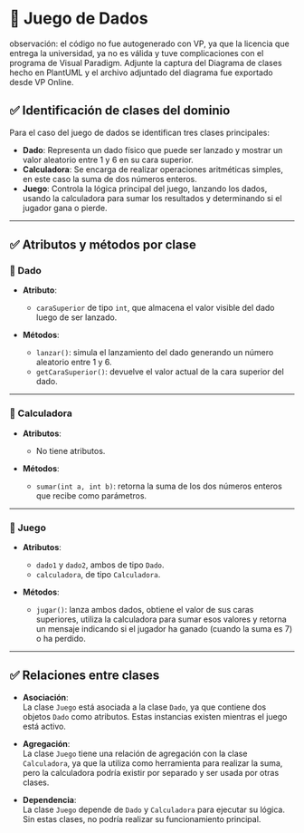 # 🎲 Juego de Dados
observación: el código no fue autogenerado con VP, ya que la licencia que entrega la universidad, ya no es válida y tuve complicaciones con el programa de Visual Paradigm. Adjunte la captura del Diagrama de clases hecho en PlantUML y el archivo adjuntado del diagrama fue exportado desde VP Online.
## ✅ Identificación de clases del dominio

Para el caso del juego de dados se identifican tres clases principales:

- **Dado**: Representa un dado físico que puede ser lanzado y mostrar un valor aleatorio entre 1 y 6 en su cara superior.
- **Calculadora**: Se encarga de realizar operaciones aritméticas simples, en este caso la suma de dos números enteros.
- **Juego**: Controla la lógica principal del juego, lanzando los dados, usando la calculadora para sumar los resultados y determinando si el jugador gana o pierde.

---

## ✅ Atributos y métodos por clase

### 🔹 Dado

- **Atributo**:  
  - `caraSuperior` de tipo `int`, que almacena el valor visible del dado luego de ser lanzado.

- **Métodos**:
  - `lanzar()`: simula el lanzamiento del dado generando un número aleatorio entre 1 y 6.
  - `getCaraSuperior()`: devuelve el valor actual de la cara superior del dado.

---

### 🔹 Calculadora

- **Atributos**:  
  - No tiene atributos.

- **Métodos**:
  - `sumar(int a, int b)`: retorna la suma de los dos números enteros que recibe como parámetros.

---

### 🔹 Juego

- **Atributos**:
  - `dado1` y `dado2`, ambos de tipo `Dado`.
  - `calculadora`, de tipo `Calculadora`.

- **Métodos**:
  - `jugar()`: lanza ambos dados, obtiene el valor de sus caras superiores, utiliza la calculadora para sumar esos valores y retorna un mensaje indicando si el jugador ha ganado (cuando la suma es 7) o ha perdido.

---

## ✅ Relaciones entre clases

- **Asociación**:  
  La clase `Juego` está asociada a la clase `Dado`, ya que contiene dos objetos `Dado` como atributos. Estas instancias existen mientras el juego está activo.

- **Agregación**:  
  La clase `Juego` tiene una relación de agregación con la clase `Calculadora`, ya que la utiliza como herramienta para realizar la suma, pero la calculadora podría existir por separado y ser usada por otras clases.

- **Dependencia**:  
  La clase `Juego` depende de `Dado` y `Calculadora` para ejecutar su lógica. Sin estas clases, no podría realizar su funcionamiento principal.
